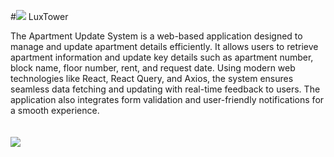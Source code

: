 #<img src="https://i.ibb.co.com/rGcbX1q/Screenshot-8.png" style="w-50px"  border="0"></a> LuxTower

The Apartment Update System is a web-based application designed to manage and update apartment details efficiently. It allows users to retrieve apartment information and update key details such as apartment number, block name, floor number, rent, and request date. Using modern web technologies like React, React Query, and Axios, the system ensures seamless data fetching and updating with real-time feedback to users. The application also integrates form validation and user-friendly notifications for a smooth experience.
<br/>
<br/>
<br/>
<img src="https://i.ibb.co.com/KyS41Qr/screencapture-localhost-5173-2024-10-06-16-43-11-1.png" >
